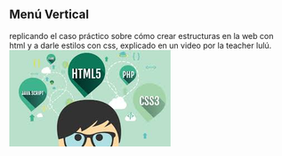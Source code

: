 ## Menú Vertical
replicando el caso práctico sobre cómo crear estructuras en la web con html y a darle estilos con css, explicado en un video por la teacher lulú.
![Con titulo](assets/imgs/developer.jpg "developer")
